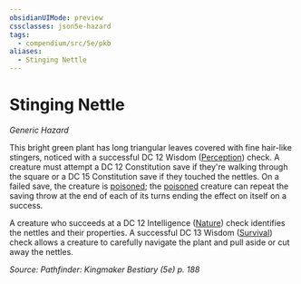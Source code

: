 ```yaml
---
obsidianUIMode: preview
cssclasses: json5e-hazard
tags:
  - compendium/src/5e/pkb
aliases:
  - Stinging Nettle
---
```

# Stinging Nettle
*Generic Hazard*  

This bright green plant has long triangular leaves covered with fine hair-like stingers, noticed with a successful DC 12 Wisdom ([Perception](2-Mechanics/CLI/rules/skills.md#Perception)) check. A creature must attempt a DC 12 Constitution save if they're walking through the square or a DC 15 Constitution save if they touched the nettles. On a failed save, the creature is [poisoned](2-Mechanics/CLI/rules/conditions.md#poisoned); the [poisoned](2-Mechanics/CLI/rules/conditions.md#poisoned) creature can repeat the saving throw at the end of each of its turns ending the effect on itself on a success.

A creature who succeeds at a DC 12 Intelligence ([Nature](2-Mechanics/CLI/rules/skills.md#Nature)) check identifies the nettles and their properties. A successful DC 13 Wisdom ([Survival](2-Mechanics/CLI/rules/skills.md#Survival)) check allows a creature to carefully navigate the plant and pull aside or cut away the nettles.

*Source: Pathfinder: Kingmaker Bestiary (5e) p. 188*